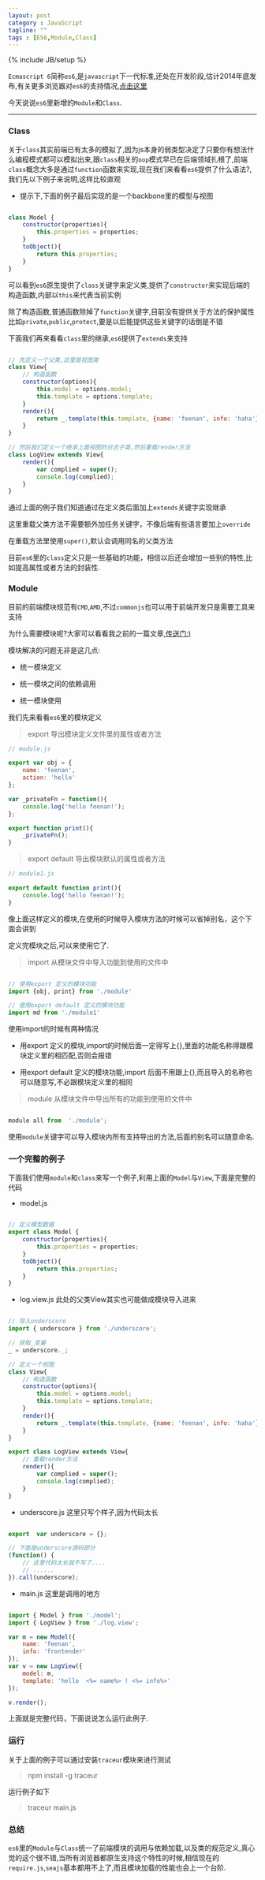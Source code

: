 ```yaml
---
layout: post
category : JavaScript
tagline: ""
tags : [ES6,Module,Class]
---
```

{% include JB/setup %}


`Ecmascript 6`简称`es6`,是`javascript`下一代标准,还处在开发阶段,估计2014年底发布,有关更多浏览器对`es6`的支持情况,<a href="http://kangax.github.io/compat-table/es6/" target="_blank">点击这里</a>

今天说说`es6`里新增的`Module`和`Class`.

---

### Class

关于`class`其实前端已有太多的模拟了,因为js本身的弱类型决定了只要你有想法什么编程模式都可以模拟出来,跟`class`相关的`oop`模式早已在后端领域扎根了,前端`class`概念大多是通过`function`函数来实现,现在我们来看看`es6`提供了什么语法?,我们先以下例子来说明,这样比较直观

 * 提示下,下面的例子最后实现的是一个backbone里的模型与视图

```js

class Model {
	constructor(properties){
		this.properties = properties;
	}
	toObject(){
		return this.properties;
	}
}

```

可以看到`es6`原生提供了`class`关键字来定义类,提供了`constructor`来实现后端的构造函数,内部以`this`来代表当前实例

除了构造函数,普通函数除掉了`function`关键字,目前没有提供关于方法的保护属性比如`private`,`public`,`protect`,要是以后能提供这些关键字的话倒是不错

下面我们再来看看`class`里的继承,`es6`提供了`extends`来支持

```js

// 先定义一个父类,这里是视图类
class View{
	// 构造函数
	constructor(options){
		this.model = options.model;
		this.template = options.template;
	}
	render(){
		return _.template(this.template, {name: 'feenan', info: 'haha'});
	}
}

// 然后我们定义一个继承上面视图的日志子类,然后重载render方法
class LogView extends View{
	render(){
		var complied = super();
		console.log(complied);
	}
}

```

通过上面的例子我们知道通过在定义类后面加上`extends`关键字实现继承

这里重载父类方法不需要额外加任务关键字，不像后端有些语言要加上`override`

在重载方法里使用`super()`,默认会调用同名的父类方法

目前`es6`里的`class`定义只是一些基础的功能，相信以后还会增加一些别的特性,比如提高属性或者方法的封装性.


### Module

目前的前端模块规范有`CMD`,`AMD`,不过`commonjs`也可以用于前端开发只是需要工具来支持

为什么需要模块呢?大家可以看看我之前的一篇文章,<a href="http://www.ifeenan.com/~posts/JavaScript/2014-06-30-%E4%B8%BA%E4%BB%80%E4%B9%88%E9%9C%80%E8%A6%81web%E6%A8%A1%E5%9D%97.md" target="_blank">传送门:)</a>

模块解决的问题无非是这几点:

* 统一模块定义

* 统一模块之间的依赖调用

* 统一模块使用

我们先来看看`es6`里的模块定义

> export 导出模块定义文件里的属性或者方法

```js
// module.js

export var obj = {
	name: 'feenan',
	action: 'hello'
};

var _privateFn = function(){
	console.log('hello feenan!');
};

export function print(){
	_privateFn();
}

```

> export default 导出模块默认的属性或者方法

```js
// module1.js

export default function print(){
	console.log('hello feenan!');
}

```

像上面这样定义的模块,在使用的时候导入模块方法的时候可以省掉别名，这个下面会讲到


定义完模块之后,可以来使用它了.

> import 从模块文件中导入功能到使用的文件中

```js

// 使用export 定义的模块功能
import {obj, print} from './module'

// 使用export default 定义的模块功能
import md from './module1'

```

使用import的时候有两种情况

* 用export 定义的模块,import的时候后面一定得写上{},里面的功能名称得跟模块定义里的相匹配,否则会报错

* 用export default 定义的模块功能,import 后面不用跟上{},而且导入的名称也可以随意写,不必跟模块定义里的相同

> module 从模块文件中导出所有的功能到使用的文件中

```js

module all from  './module';

```

使用`module`关键字可以导入模块内所有支持导出的方法,后面的别名可以随意命名.


### 一个完整的例子


下面我们使用`module`和`class`来写一个例子,利用上面的`Model`与`View`,下面是完整的代码

* model.js

```js

// 定义模型数据 
export class Model {
	constructor(properties){
		this.properties = properties;
	}
	toObject(){
		return this.properties;
	}
}

```

* log.view.js  此处的父类View其实也可能做成模块导入进来

```js

// 导入underscore
import { underscore } from './underscore';

// 获取_变量
_ = underscore._;

// 定义一个视图
class View{
	// 构造函数
	constructor(options){
		this.model = options.model;
		this.template = options.template;
	}
	render(){
		return _.template(this.template, {name: 'feenan', info: 'haha'});
	}
}

export class LogView extends View{
	// 重载render方法
	render(){
		var complied = super();
		console.log(complied);
	}
}

```

* underscore.js 这里只写个样子,因为代码太长

```js

export  var underscore = {}; 

// 下面是underscore源码部分
(function() {
	// 这里代码太长就不写了....
	// ......
}).call(underscore);

```

* main.js 这里是调用的地方

```js

import { Model } from './model';
import { LogView } from './log.view';

var m = new Model({
	name: 'feenan',
	info: 'frontender'
});
var v = new LogView({
	model: m,
	template: 'hello  <%= name%> ! <%= info%>'
});

v.render();

```

上面就是完整代码，下面说说怎么运行此例子.

### 运行

关于上面的例子可以通过安装`traceur`模块来进行测试

> npm install -g traceur

运行例子如下

> traceur main.js

### 总结

`es6`里的`Module`与`Class`统一了前端模块的调用与依赖加载,以及类的规范定义,真心觉的这个很不错,当所有浏览器都原生支持这个特性的时候,相信现在的`require.js`,`seajs`基本都用不上了,而且模块加载的性能也会上一个台阶.

